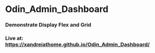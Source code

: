 # Odin_Admin_Dashboard
### Demonstrate Display Flex and Grid
### Live at: https://xandreiathome.github.io/Odin_Admin_Dashboard/
